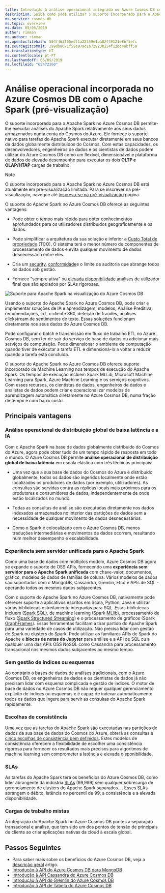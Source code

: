 ```yaml
---
title: Introdução à análise operacional integrada no Azure Cosmos DB com o Apache Spark
description: Saiba como pode utilizar o suporte incorporado para o Apache Spark no Azure Cosmos DB para executar análises operacionais e de IA
ms.service: cosmos-db
ms.topic: overview
ms.date: 05/06/2019
author: rimman
ms.author: rimman
ms.openlocfilehash: 504f463f55edf1a22f99e1ba02449121e8bf5efc
ms.sourcegitcommit: 399db0671f58c879c1a729230254f12bc4ebff59
ms.translationtype: HT
ms.contentlocale: pt-PT
ms.lasthandoff: 05/09/2019
ms.locfileid: "65472260"
---
```

# <a name="built-in-operational-analytics-in-azure-cosmos-db-with-apache-spark-preview"></a>Análise operacional incorporada no Azure Cosmos DB com o Apache Spark (pré-visualização) 

O suporte incorporado para o Apache Spark no Azure Cosmos DB permite-lhe executar análises do Apache Spark relativamente aos seus dados armazenados numa conta do Cosmos do Azure. Ele fornece o suporte nativo para tarefas do Apache Spark executar diretamente em seus bancos de dados globalmente distribuídos do Cosmos. Com estas capacidades, os desenvolvedores, engenheiros de dados e os cientistas de dados podem utilizar do Azure Cosmos DB como um flexível, dimensionável e plataforma de dados de elevado desempenho para executar os dois **OLTP e OLAP/HTAP** cargas de trabalho. 

> [!NOTE]
> O suporte incorporado para o Apache Spark no Azure Cosmos DB está atualmente em pré-visualização limitada. Para se inscrever na pré-visualização, navegue até [Inscreva-se na pré-visualização](https://portal.azure.com/?feature.customportal=false#create/Microsoft.DocumentDB) página. 

O suporte do Apache Spark no Azure Cosmos DB oferece as seguintes vantagens:

* Pode obter o tempo mais rápido para obter conhecimentos aprofundados para os utilizadores distribuídos geograficamente e os dados.

* Pode simplificar a arquitetura da sua solução e inferior a [Custo Total de propriedade](total-cost-ownership.md) (TCO). O sistema terá o menor número de componentes de processamento de dados e evita qualquer movimento de dados desnecessária entre eles.

* Cria um [security](secure-access-to-data.md), [conformidade](compliance.md)e o limite de auditoria que abrange todos os dados sob gestão.

* Fornece "sempre ativa" ou [elevada disponibilidade](high-availability.md) análises de utilizador final que são apoiados por SLAs rigorosas.

![Suporte para Apache Spark na visualização do Azure Cosmos DB](./media/spark-api-introduction/spark-api-visualization.png)
 
Usando o suporte do Apache Spark no Azure Cosmos DB, pode criar e implementar soluções de IA e aprendizagem, modelos, Análise Preditiva, recomendações, IoT, o cliente 360, deteção de fraudes, análises clickstream de sentimentos de texto. Essas soluções funcionam diretamente nos seus dados do Azure Cosmos DB.

Pode configurar o batch e transmissão em fluxo de trabalho ETL no Azure Cosmos DB, sem ter de sair do serviço de base de dados ou adicionar mais serviços de computação. Pode dimensionar o ambiente de computação quando tiver de executar a tarefa ETL e dimensioná-lo a voltar a reduzir quando a tarefa está concluída.

O suporte do Apache Spark no Azure Cosmos DB oferece suporte incorporado de Machine Learning nos tempos de execução do Apache Spark. Os tempos de execução incluem Spark MLLib, Microsoft Machine Learning para Spark, Azure Machine Learning e os serviços cognitivos. Com esses recursos, os cientistas de dados, engenheiros de dados e analistas de dados podem criar e operacionalizar modelos de aprendizagem automática diretamente no Azure Cosmos DB, numa fração de tempo e com baixo custo.


## <a name="key-benefits"></a>Principais vantagens

### <a name="globally-distributed-low-latency-operational-analytics-and-ai"></a>Análise operacional de distribuição global de baixa latência e a IA

Com o Apache Spark na base de dados globalmente distribuído do Cosmos do Azure, agora pode obter tudo de um tempo rápido de resposta em todo o mundo. O Azure Cosmos DB permite **análise operacional de distribuição global de baixa latência** em escala elástica com três técnicas principais:

* Uma vez que a sua base de dados do Cosmos do Azure é distribuído globalmente, todos os dados são ingeridos localmente onde estão localizados os produtores de dados (por exemplo, utilizadores). As consultas são servidas contra as réplicas locais mais próximos para os produtores e consumidores de dados, independentemente de onde estão localizados no mundo. 

* Todas as consultas de análise são executadas diretamente nos dados indexados armazenados no interior das partições de dados sem a necessidade de qualquer movimento de dados desnecessários. 

* Como o Spark é colocalizado com o Azure Cosmos DB, menos traduções intermediárias e movimentos de dados ocorrem, resultando num melhor desempenho e escalabilidade.

### <a name="unified-serverless-experience-for-apache-spark"></a>Experiência sem servidor unificada para o Apache Spark

Como uma base de dados com múltiplos modelo, Azure Cosmos DB agora se expande o suporte de OSS APIs, fornecendo uma **experiência sem servidor para o Apache Spark unificada** com chave-valor, documentos, gráfico, modelos de dados de famílias de coluna. Vários modelos de dados são suportados com o MongoDB, Cassandra, Gremlin, Etcd e APIs de SQL - operando todos os mesmos dados subjacentes. 

Com o suporte do Apache Spark no Azure Cosmos DB, nativamente pode oferecer suporte a aplicativos escritos em Scala, Python, Java e utilizar várias bibliotecas estreitamente integradas para SQL. Estas bibliotecas incluem ([Spark SQL](https://spark.apache.org/sql/)), de machine learning (Spark [MLlib](https://spark.apache.org/mllib/)), processamento de fluxo ([Spark Structured Streaming](https://spark.apache.org/streaming/)) e o processamento de gráficos (Spark [GraphFrames]( https://docs.databricks.com/spark/latest/graph-analysis/graphframes/user-guide-python.html)). Essas ferramentas facilitam a tirar partido do Apache Spark para uma variedade de casos de utilização. Não precisa lidar com gestão de Spark ou clusters do Spark. Pode utilizar as familiares APIs de Spark do Apache e **blocos de notas do Jupyter** para análise e a API de SQL ou a qualquer uma das APIs OSS NoSQL como Cassandra para processamento transacional nos mesmos dados subjacentes ao mesmo tempo.

### <a name="no-schema-or-index-management"></a>Sem gestão de índices ou esquemas

Ao contrário o bases de dados de análises tradicionais, com o Azure Cosmos DB, os engenheiros de dados e os cientistas de dados já não precisam lidar com esquema complicada e gestão de índices. O motor de base de dados no Azure Cosmos DB não requer qualquer gerenciamento explícito de índices ou esquemas e é capaz de indexar automaticamente todos os dados que ingere para servir as consultas do Apache Spark rapidamente. 

### <a name="consistency-choices"></a>Escolhas de consistência

Uma vez que as tarefas do Apache Spark são executadas nas partições de dados da sua base de dados do Cosmos do Azure, obterá as consultas a [cinco escolhas de consistência bem definidos](consistency-levels.md). Estes modelos de consistência oferecem a flexibilidade de escolher uma consistência rigorosa para fornecer os resultados mais precisos para algoritmos de machine learning sem comprometer a latência e elevada disponibilidade. 

### <a name="slas"></a>SLAs

As tarefas do Apache Spark terá os benefícios do Azure Cosmos DB, como líder abrangente da indústria [SLAs](https://azure.microsoft.com/support/legal/sla/documentdb/v1_1/) (99,999) sem qualquer sobrecarga de gerenciamento de clusters do Apache Spark separados.... Esses SLAs abrangem o débito, latência no percentil de 99, a consistência e a elevada disponibilidade. 

### <a name="mixed-workloads"></a>Cargas de trabalho mistas

A integração do Apache Spark no Azure Cosmos DB pontes a separação transacional e análise, que tem sido um dos pontos de tensão de principais de cliente ao criar aplicações nativas da cloud à escala global. 

## <a name="next-steps"></a>Passos Seguintes

* Para saber mais sobre os benefícios do Azure Cosmos DB, veja a [descrição geral](introduction.md) artigo.
* [Introdução à API do Azure Cosmos DB para MongoDB](mongodb-introduction.md)
* [Introdução à API Cassandra do Azure Cosmos DB](cassandra-introduction.md)
* [Introdução à API do Gremlin do Azure Cosmos DB](graph-introduction.md)
* [Introdução à API de Tabela do Azure Cosmos DB](table-introduction.md)




